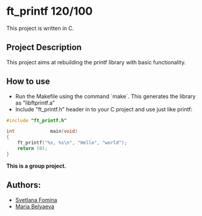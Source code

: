 # ft_printf  120/100
This project is written in C.
## Project Description  
This project aims at rebuilding the printf library with basic functionality.  
## How to use  
<ul>
  <li>Run the Makefile using the command `make`. This generates the library as "libftprintf.a"</li>
  <li>Include "ft_printf.h" header in to your C project and use just like printf:</li>
</ul>  

```c
#include "ft_printf.h"

int				main(void)
{
	ft_printf("%s, %s\n", "Hello", "world");
	return (0);
}
```
**This is a group project.**  

## Authors: 
<ul>
        <li> <a href="https://github.com/Svetlaaanl">Svetlana Fomina</a></li>
        <li><a href="https://github.com/randomaru">Maria Belyaeva</a></li>
</ul>
